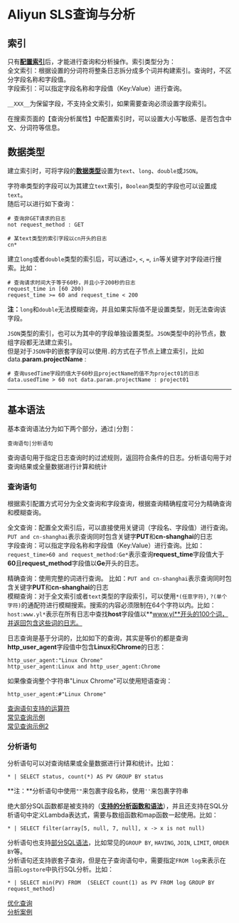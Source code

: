 # Aliyun SLS查询与分析

## 索引

只有[**配置索引**](https://help.aliyun.com/document_detail/90732.html)后，才能进行查询和分析操作。索引类型分为：  
全文索引：根据设置的分词符将整条日志拆分成多个词并构建索引。查询时，不区分字段名称和字段值。    
字段索引：可以指定字段名称和字段值（Key:Value）进行查询。

`__XXX__`为保留字段，不支持全文索引，如果需要查询必须设置字段索引。

在搜索页面的【查询分析属性】中配置索引时，可以设置大小写敏感、是否包含中文、分词符等信息。



## 数据类型

建立索引时，可将字段的[**数据类型**](https://help.aliyun.com/document_detail/92078.html)设置为`text`、`long`、`double`或`JSON`。

字符串类型的字段可以为其建立`text`索引，`Boolean`类型的字段也可以设置成`text`。  
随后可以进行如下查询：

```
# 查询非GET请求的日志
not request_method : GET
```

```
# 某text类型的索引字段以cn开头的日志
cn*
```

建立`long`或者`double`类型的索引后，可以通过`>`, `<`, `=`, `in`等关键字对字段进行搜索。比如：

```
# 查询请求时间大于等于60秒，并且小于200秒的日志
request_time in [60 200)
request_time >= 60 and request_time < 200
```

**注：**`long`和`double`无法模糊查询，并且如果实际值不是设置类型，则无法查询该字段。

`JSON`类型的索引，也可以为其中的字段单独设置类型。`JSON`类型中的孙节点，数组字段都无法建立索引。  
但是对于`JSON`中的嵌套字段可以使用`.`的方式在子节点上建立索引，比如 data.**param.projectName** :

```
# 查询usedTime字段的值大于60秒且projectName的值不为project01的日志
data.usedTime > 60 not data.param.projectName : project01
```

---



## 基本语法

基本查询语法分为如下两个部分，通过`|`分割：

```
查询语句|分析语句
```

查询语句用于指定日志查询时的过滤规则，返回符合条件的日志。分析语句用于对查询结果或全量数据进行计算和统计



### 查询语句

根据索引配置方式可分为全文查询和字段查询，根据查询精确程度可分为精确查询和模糊查询。 

全文查询：配置全文索引后，可以直接使用关键词（字段名、字段值）进行查询。 `PUT and cn-shanghai`表示查询同时包含关键字**PUT**和**cn-shanghai**的日志  
字段查询：可以指定字段名称和字段值（Key:Value）进行查询。比如：`request_time>60 and request_method:Ge*`表示查询**request_time**字段值大于**60**且**request_method**字段值以**Ge**开头的日志。

精确查询：使用完整的词进行查询。 比如：`PUT and cn-shanghai`表示查询同时包含关键字**PUT**和**cn-shanghai**的日志    
模糊查询：对于全文索引或者`text`类型的字段索引，可以使用`*(任意字符)`, `?(单个字符)`的通配符进行模糊搜索。搜索的内容必须限制在64个字符以内。比如：`host:www.yl*`表示在所有日志中查找**host**字段值以**www.yl**开头的100个词，并返回包含这些词的日志。

日志查询是基于分词的，比如如下的查询，其实是等价的都是查询**http_user_agent**字段值中包含**Linux**和**Chrome**的日志：

```
http_user_agent:"Linux Chrome"
http_user_agent:Linux and http_user_agent:Chrome
```

如果像查询整个字符串"Linux Chrome"可以使用短语查询：

```
http_user_agent:#"Linux Chrome"
```

[查询语句支持的运算符](https://help.aliyun.com/document_detail/29060.html#title-eqq-r6a-x2z)  
[常见查询示例](https://help.aliyun.com/document_detail/29060.htm#h3-url-3)  
[常见查询示例2](https://help.aliyun.com/document_detail/29060.htm#h3-url-4)



### 分析语句

分析语句可以对查询结果或全量数据进行计算和统计。比如：

```
* | SELECT status, count(*) AS PV GROUP BY status
```

**注：**分析语句中使用`""`来包裹字段名称，使用`''`来包裹字符串

绝大部分SQL函数都是被支持的（[**支持的分析函数和语法**](https://help.aliyun.com/document_detail/53608.html#title-ib1-pbz-27l)），并且还支持在SQL分析语句中定义Lambda表达式，需要与数组函数和map函数一起使用。比如：

```
* | SELECT filter(array[5, null, 7, null], x -> x is not null)
```

分析语句也支持[部分SQL语法](https://help.aliyun.com/document_detail/322174.html)，比如常见的`GROUP BY`, `HAVING`, `JOIN`, `LIMIT`, `ORDER BY`等。  
分析语句还支持嵌套子查询，但是在子查询语句中，需要指定`FROM log`来表示在当前`Logstore`中执行SQL分析。比如：

```
* | SELECT min(PV) FROM  (SELECT count(1) as PV FROM log GROUP BY request_method)
```

[优化查询](https://help.aliyun.com/document_detail/63794.html)   
[分析案例](https://help.aliyun.com/document_detail/63662.html)
